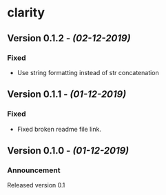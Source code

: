 # clarity

## Version 0.1.2 - _(02-12-2019)_

### Fixed

- Use string formatting instead of str concatenation

## Version 0.1.1 - _(01-12-2019)_

### Fixed

- Fixed broken readme file link.

## Version 0.1.0 - _(01-12-2019)_

### Announcement

Released version 0.1
